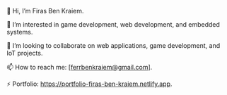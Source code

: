 👋 Hi, I’m Firas Ben Kraiem.

👀 I’m interested in game development, web development, and embedded systems.

💞️ I’m looking to collaborate on web applications, game development, and IoT projects.

📫 How to reach me: [ferrbenkraiem@gmail.com].

⚡ Portfolio: https://portfolio-firas-ben-kraiem.netlify.app.


<!---
Ferrbk/Ferrbk is a ✨ special ✨ repository because its `README.md` (this file) appears on your GitHub profile.
You can click the Preview link to take a look at your changes.
--->
